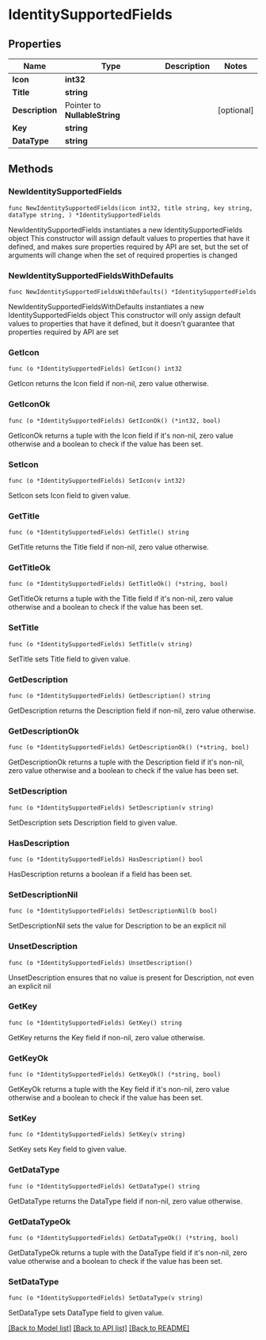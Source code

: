 # IdentitySupportedFields

## Properties

Name | Type | Description | Notes
------------ | ------------- | ------------- | -------------
**Icon** | **int32** |  | 
**Title** | **string** |  | 
**Description** | Pointer to **NullableString** |  | [optional] 
**Key** | **string** |  | 
**DataType** | **string** |  | 

## Methods

### NewIdentitySupportedFields

`func NewIdentitySupportedFields(icon int32, title string, key string, dataType string, ) *IdentitySupportedFields`

NewIdentitySupportedFields instantiates a new IdentitySupportedFields object
This constructor will assign default values to properties that have it defined,
and makes sure properties required by API are set, but the set of arguments
will change when the set of required properties is changed

### NewIdentitySupportedFieldsWithDefaults

`func NewIdentitySupportedFieldsWithDefaults() *IdentitySupportedFields`

NewIdentitySupportedFieldsWithDefaults instantiates a new IdentitySupportedFields object
This constructor will only assign default values to properties that have it defined,
but it doesn't guarantee that properties required by API are set

### GetIcon

`func (o *IdentitySupportedFields) GetIcon() int32`

GetIcon returns the Icon field if non-nil, zero value otherwise.

### GetIconOk

`func (o *IdentitySupportedFields) GetIconOk() (*int32, bool)`

GetIconOk returns a tuple with the Icon field if it's non-nil, zero value otherwise
and a boolean to check if the value has been set.

### SetIcon

`func (o *IdentitySupportedFields) SetIcon(v int32)`

SetIcon sets Icon field to given value.


### GetTitle

`func (o *IdentitySupportedFields) GetTitle() string`

GetTitle returns the Title field if non-nil, zero value otherwise.

### GetTitleOk

`func (o *IdentitySupportedFields) GetTitleOk() (*string, bool)`

GetTitleOk returns a tuple with the Title field if it's non-nil, zero value otherwise
and a boolean to check if the value has been set.

### SetTitle

`func (o *IdentitySupportedFields) SetTitle(v string)`

SetTitle sets Title field to given value.


### GetDescription

`func (o *IdentitySupportedFields) GetDescription() string`

GetDescription returns the Description field if non-nil, zero value otherwise.

### GetDescriptionOk

`func (o *IdentitySupportedFields) GetDescriptionOk() (*string, bool)`

GetDescriptionOk returns a tuple with the Description field if it's non-nil, zero value otherwise
and a boolean to check if the value has been set.

### SetDescription

`func (o *IdentitySupportedFields) SetDescription(v string)`

SetDescription sets Description field to given value.

### HasDescription

`func (o *IdentitySupportedFields) HasDescription() bool`

HasDescription returns a boolean if a field has been set.

### SetDescriptionNil

`func (o *IdentitySupportedFields) SetDescriptionNil(b bool)`

 SetDescriptionNil sets the value for Description to be an explicit nil

### UnsetDescription
`func (o *IdentitySupportedFields) UnsetDescription()`

UnsetDescription ensures that no value is present for Description, not even an explicit nil
### GetKey

`func (o *IdentitySupportedFields) GetKey() string`

GetKey returns the Key field if non-nil, zero value otherwise.

### GetKeyOk

`func (o *IdentitySupportedFields) GetKeyOk() (*string, bool)`

GetKeyOk returns a tuple with the Key field if it's non-nil, zero value otherwise
and a boolean to check if the value has been set.

### SetKey

`func (o *IdentitySupportedFields) SetKey(v string)`

SetKey sets Key field to given value.


### GetDataType

`func (o *IdentitySupportedFields) GetDataType() string`

GetDataType returns the DataType field if non-nil, zero value otherwise.

### GetDataTypeOk

`func (o *IdentitySupportedFields) GetDataTypeOk() (*string, bool)`

GetDataTypeOk returns a tuple with the DataType field if it's non-nil, zero value otherwise
and a boolean to check if the value has been set.

### SetDataType

`func (o *IdentitySupportedFields) SetDataType(v string)`

SetDataType sets DataType field to given value.



[[Back to Model list]](../README.md#documentation-for-models) [[Back to API list]](../README.md#documentation-for-api-endpoints) [[Back to README]](../README.md)


